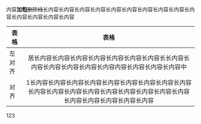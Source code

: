 内容**加粗**~~删除线~~长内容长内容长内容长内容长内容长内容长内容长内容长内容长内容长内容长内容长内容长内容

|表格|表格|
|-|:-:|
|左对齐|居长内容长内容长内容长内容长内容长内容长内容长长内容长内容长内容长内容长内容长内容内容长内容长内容长内容中|
|对齐|1长内容长内容长内容长内容长内容长内容长内容长内容长内容长内容长内容长内容长内容长内容长内容长内容长内容长内容长内容长内容长内容长内容长内容|

123
